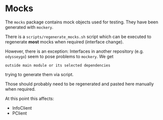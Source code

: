 # Mocks

The `mocks` package contains mock objects used for testing.
They have been generated with `mockery`.

There is a `scripts/regenerate_mocks.sh` script which can be executed to regenerate **most** mocks when required (interface change).

However, there is an exception:
Interfaces in another repository (e.g. `odysseygo`) seem to pose problems to `mockery`. We get

`outside main module or its selected dependencies`

trying to generate them via script.

Those should probably need to be regenerated and pasted here manually when required.

At this point this affects:
* InfoClient
* PClient
